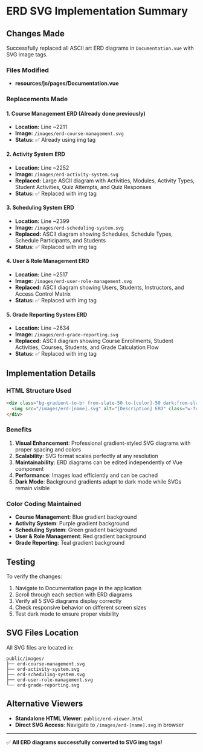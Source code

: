 # ERD SVG Implementation Summary

## Changes Made

Successfully replaced all ASCII art ERD diagrams in `Documentation.vue` with SVG image tags.

### Files Modified
- **resources/js/pages/Documentation.vue**

### Replacements Made

#### 1. Course Management ERD (Already done previously)
- **Location:** Line ~2211
- **Image:** `/images/erd-course-management.svg`
- **Status:** ✅ Already using img tag

#### 2. Activity System ERD
- **Location:** Line ~2252
- **Image:** `/images/erd-activity-system.svg`
- **Replaced:** Large ASCII diagram with Activities, Modules, Activity Types, Student Activities, Quiz Attempts, and Quiz Responses
- **Status:** ✅ Replaced with img tag

#### 3. Scheduling System ERD
- **Location:** Line ~2399
- **Image:** `/images/erd-scheduling-system.svg`
- **Replaced:** ASCII diagram showing Schedules, Schedule Types, Schedule Participants, and Students
- **Status:** ✅ Replaced with img tag

#### 4. User & Role Management ERD
- **Location:** Line ~2517
- **Image:** `/images/erd-user-role-management.svg`
- **Replaced:** ASCII diagram showing Users, Students, Instructors, and Access Control Matrix
- **Status:** ✅ Replaced with img tag

#### 5. Grade Reporting System ERD
- **Location:** Line ~2634
- **Image:** `/images/erd-grade-reporting.svg`
- **Replaced:** ASCII diagram showing Course Enrollments, Student Activities, Courses, Students, and Grade Calculation Flow
- **Status:** ✅ Replaced with img tag

## Implementation Details

### HTML Structure Used
```html
<div class="bg-gradient-to-br from-slate-50 to-[color]-50 dark:from-slate-900 dark:to-[color]-900/20 border-2 border-slate-200 dark:border-slate-700 rounded-xl p-8 mb-8">
  <img src="/images/erd-[name].svg" alt="[Description] ERD" class="w-full h-auto rounded-lg">
</div>
```

### Benefits
1. **Visual Enhancement**: Professional gradient-styled SVG diagrams with proper spacing and colors
2. **Scalability**: SVG format scales perfectly at any resolution
3. **Maintainability**: ERD diagrams can be edited independently of Vue component
4. **Performance**: Images load efficiently and can be cached
5. **Dark Mode**: Background gradients adapt to dark mode while SVGs remain visible

### Color Coding Maintained
- **Course Management**: Blue gradient background
- **Activity System**: Purple gradient background
- **Scheduling System**: Green gradient background
- **User & Role Management**: Red gradient background
- **Grade Reporting**: Teal gradient background

## Testing

To verify the changes:
1. Navigate to Documentation page in the application
2. Scroll through each section with ERD diagrams
3. Verify all 5 SVG diagrams display correctly
4. Check responsive behavior on different screen sizes
5. Test dark mode to ensure proper visibility

## SVG Files Location
All SVG files are located in:
```
public/images/
├── erd-course-management.svg
├── erd-activity-system.svg
├── erd-scheduling-system.svg
├── erd-user-role-management.svg
└── erd-grade-reporting.svg
```

## Alternative Viewers
- **Standalone HTML Viewer**: `public/erd-viewer.html`
- **Direct SVG Access**: Navigate to `/images/erd-[name].svg` in browser

---

✅ **All ERD diagrams successfully converted to SVG img tags!**

